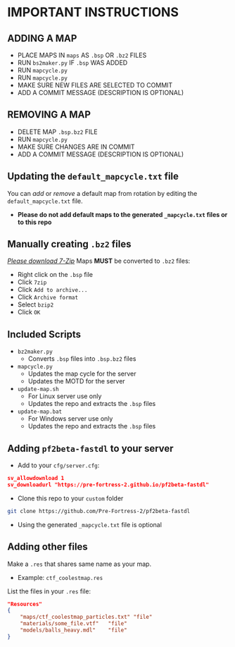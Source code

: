 # IMPORTANT INSTRUCTIONS
## ADDING A MAP
- PLACE MAPS IN `maps` AS `.bsp` OR `.bz2` FILES
- RUN `bs2maker.py` IF `.bsp` WAS ADDED
- RUN `mapcycle.py` 
- RUN `mapcycle.py`
- MAKE SURE NEW FILES ARE SELECTED TO COMMIT
- ADD A COMMIT MESSAGE (DESCRIPTION IS OPTIONAL)

## REMOVING A MAP
- DELETE MAP `.bsp.bz2` FILE
- RUN `mapcycle.py`
- MAKE SURE CHANGES ARE IN COMMIT
- ADD A COMMIT MESSAGE (DESCRIPTION IS OPTIONAL)

## Updating the `default_mapcycle.txt` file
You can *add* or *remove* a default map from rotation by editing the `default_mapcycle.txt` file.
- **Please do not add default maps to the generated `_mapcycle.txt` files or to this repo**

## Manually creating `.bz2` files	
[*Please download 7-Zip*](https://www.7-zip.org/download.html)
Maps **MUST** be converted to `.bz2` files:
- Right click on the `.bsp` file
- Click `7zip`
- Click `Add to archive...`
- Click `Archive format`
- Select `bzip2`
- Click `OK`

## Included Scripts
- `bz2maker.py`
	- Converts `.bsp` files into `.bsp.bz2` files
- `mapcycle.py`
	- Updates the map cycle for the server
	- Updates the MOTD for the server
- `update-map.sh`
	- For Linux server use only
	- Updates the repo and extracts the `.bsp` files
- `update-map.bat`
	- For Windows server use only
	- Updates the repo and extracts the `.bsp` files

## Adding `pf2beta-fastdl` to your server
- Add to your `cfg/server.cfg`:
```json
sv_allowdownload 1 
sv_downloadurl "https://pre-fortress-2.github.io/pf2beta-fastdl"
```
- Clone this repo to your `custom` folder
```bash
git clone https://github.com/Pre-Fortress-2/pf2beta-fastdl
```
- Using the generated `_mapcycle.txt` file is optional

## Adding other files
Make a `.res` that shares same name as your map.
- Example: `ctf_coolestmap.res`

List the files in your `.res` file:
```json
"Resources"
{
	"maps/ctf_coolestmap_particles.txt"	"file"
	"materials/some_file.vtf"	"file"
	"models/balls_heavy.mdl"	"file"
}
```
